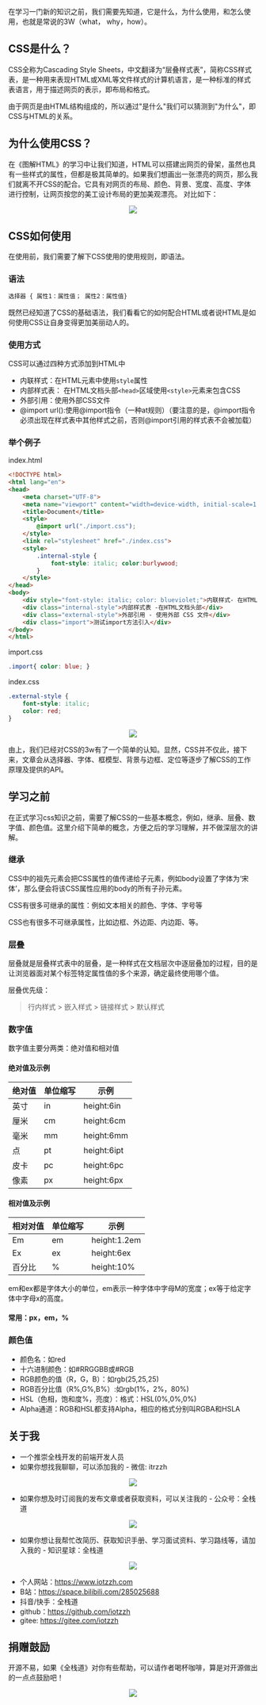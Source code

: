 在学习一门新的知识之前，我们需要先知道，它是什么，为什么使用，和怎么使用，也就是常说的3W（what， why，how）。

## CSS是什么？
CSS全称为Cascading Style Sheets，中文翻译为“层叠样式表”，简称CSS样式表，是一种用来表现HTML或XML等文件样式的计算机语言，是一种标准的样式表语言，用于描述网页的表示，即布局和格式。

由于网页是由HTML结构组成的，所以通过"是什么"我们可以猜测到"为什么"，即CSS与HTML的关系。

## 为什么使用CSS？
在《图解HTML》的学习中让我们知道，HTML可以搭建出网页的骨架，虽然也具有一些样式的属性，但都是极其简单的。如果我们想画出一张漂亮的网页，那么我们就离不开CSS的配合。它具有对网页的布局、颜色、背景、宽度、高度、字体进行控制，让网页按您的美工设计布局的更加美观漂亮。
对比如下：
<div style="text-align: center"><img src="./asset/CSS简介/img/cssInAction.gif" ></div>

## CSS如何使用
在使用前，我们需要了解下CSS使用的使用规则，即语法。
### 语法
```HTML
选择器 { 属性1：属性值； 属性2：属性值}
```

既然已经知道了CSS的基础语法，我们看看它的如何配合HTML或者说HTML是如何使用CSS让自身变得更加美丽动人的。

### 使用方式
CSS可以通过四种方式添加到HTML中
* 内联样式：在HTML元素中使用`style`属性
* 内部样式表： 在HTML文档头部`<head>`区域使用`<style>`元素来包含CSS
* 外部引用：使用外部CSS文件
* @import url():使用@import指令（一种at规则）（要注意的是，@import指令必须出现在样式表中其他样式之前，否则@import引用的样式表不会被加载）

### 举个例子
index.html
```html
<!DOCTYPE html>
<html lang="en">
<head>
    <meta charset="UTF-8">
    <meta name="viewport" content="width=device-width, initial-scale=1.0">
    <title>Document</title>
    <style>
        @import url("./import.css");
    </style>
    <link rel="stylesheet" href="./index.css">
    <style>
        .internal-style {
            font-style: italic; color:burlywood;
        }
    </style>
</head>
<body>
    <div style="font-style: italic; color: blueviolet;">内联样式- 在HTML元素中使用"style" 属性</div>
    <div class="internal-style">内部样式表 -在HTML文档头部</div>
    <div class="external-style">外部引用 - 使用外部 CSS 文件</div>
    <div class="import">测试import方法引入</div>
</body>
</html>
```

import.css

```css
.import{ color: blue; }
```

index.css

```css
.external-style { 
    font-style: italic; 
    color: red;
}
```
<div style="text-align: center"><img src="./asset/CSS简介/img/CSS引入.jpg" ></div>

由上，我们已经对CSS的3w有了一个简单的认知。显然，CSS并不仅此，接下来，文章会从选择器、字体、框模型、背景与边框、定位等逐步了解CSS的工作原理及提供的API。


## 学习之前
在正式学习css知识之前，需要了解CSS的一些基本概念，例如，继承、层叠、数字值、颜色值。这里介绍下简单的概念，方便之后的学习理解，并不做深层次的讲解。

### 继承
CSS中的祖先元素会把CSS属性的值传递给子元素，例如body设置了字体为‘宋体’，那么便会将该CSS属性应用的body的所有子孙元素。

CSS有很多可继承的属性：例如文本相关的颜色、字体、字号等

CSS也有很多不可继承属性，比如边框、外边距、内边距、等。

### 层叠
层叠就是层叠样式表中的层叠，是一种样式在文档层次中逐层叠加的过程，目的是让浏览器面对某个标签特定属性值的多个来源，确定最终使用哪个值。

层叠优先级：
> 行内样式 > 嵌入样式 > 链接样式 > 默认样式

### 数字值
数字值主要分两类：绝对值和相对值
#### 绝对值及示例
|  绝对值   | 单位缩写  |   示例    |
|  ----  | ----  | --- |
| 英寸  | in |   height:6in   |
| 厘米  | cm |   height:6cm   |
| 毫米  | mm |   height:6mm   |
| 点  | pt |   height:6ipt  |
| 皮卡  | pc |   height:6pc   |
| 像素  | px|   height:6px  |

#### 相对值及示例
|  相对对值   | 单位缩写  |   示例    |
|  ----  | ----  | --- |
| Em  | em |   height:1.2em   |
| Ex  | ex |   height:6ex   |
| 百分比  | % |   height:10%   |

em和ex都是字体大小的单位，em表示一种字体中字母M的宽度；ex等于给定字体中字母x的高度。

#### 常用：px，em，%

### 颜色值
* 颜色名：如red
* 十六进制颜色：如#RRGGBB或#RGB
* RGB颜色的值（R，G，B）：如rgb(25,25,25)
* RGB百分比值（R%,G%,B%）:如rgb(1%，2%，80%)
* HSL（色相，饱和度%，亮度）：格式：HSL(0%,0%,0%)
* Alpha通道：RGB和HSL都支持Alpha，相应的格式分别叫RGBA和HSLA

## 关于我
* 一个推崇全栈开发的前端开发人员
* 如果你想找我聊聊，可以添加我的 - 微信: itrzzh
<div style="text-align: center"><img src="../images/微信号.png" style="max-height: 200px;width: auto;"></div>

* 如果你想及时订阅我的发布文章或者获取资料，可以关注我的 - 公众号：全栈道
<div style="text-align: center"><img src="../images/公众号.jpg" style="max-height: 200px;width: auto;"></div>

* 如果你想让我帮忙改简历、获取知识手册、学习面试资料、学习路线等，请加入我的 - 知识星球：全栈道
<div style="text-align: center"><img src="../images/星球.jpg" style="max-height: 200px;width: auto;"></div>

* 个人网站：https://www.iotzzh.com
* B站：https://space.bilibili.com/285025688
* 抖音/快手：全栈道
* github：https://github.com/iotzzh
* gitee: https://gitee.com/iotzzh

## 捐赠鼓励
开源不易，如果《全栈道》对你有些帮助，可以请作者喝杯咖啡，算是对开源做出的一点点鼓励吧！
<div style="text-align: center"><img src="../images/打赏.jpg" style="max-height: 200px;width: auto;"></div>
